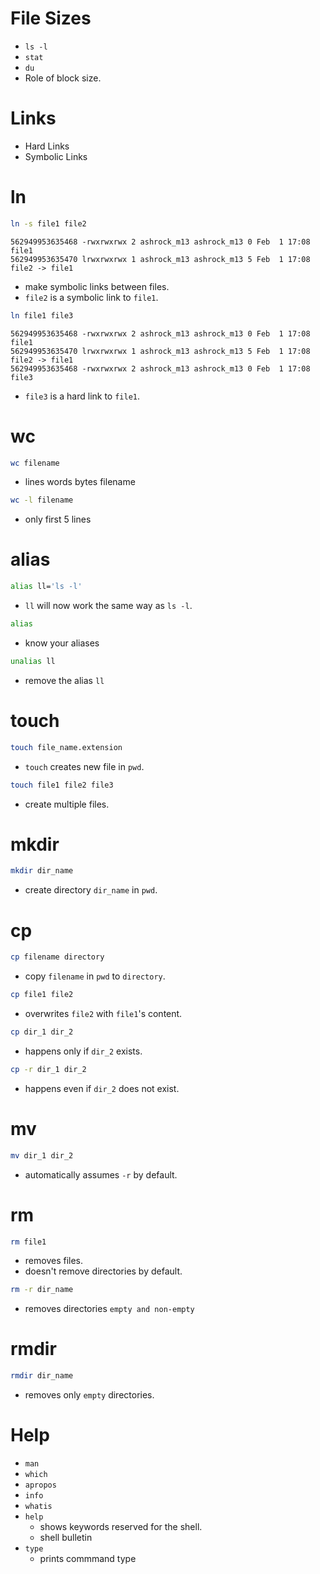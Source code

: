 # File Sizes

- `ls -l`
- `stat`
- `du`
- Role of block size.

# Links

- Hard Links
- Symbolic Links

# ln

```bash
ln -s file1 file2
```

```
562949953635468 -rwxrwxrwx 2 ashrock_m13 ashrock_m13 0 Feb  1 17:08 file1
562949953635470 lrwxrwxrwx 1 ashrock_m13 ashrock_m13 5 Feb  1 17:08 file2 -> file1
```
- make symbolic links between files.
- `file2` is a symbolic link to `file1`.

```bash
ln file1 file3
```
```
562949953635468 -rwxrwxrwx 2 ashrock_m13 ashrock_m13 0 Feb  1 17:08 file1
562949953635470 lrwxrwxrwx 1 ashrock_m13 ashrock_m13 5 Feb  1 17:08 file2 -> file1
562949953635468 -rwxrwxrwx 2 ashrock_m13 ashrock_m13 0 Feb  1 17:08 file3
```
- `file3` is a hard link to `file1`.

# wc

```bash
wc filename
```
- lines words bytes filename

```bash
wc -l filename
```
- only first 5 lines

# alias

```bash
alias ll='ls -l'
```
- `ll` will now work the same way as `ls -l`.

```bash
alias
```
- know your aliases

```bash
unalias ll
```
- remove the alias `ll`

# touch

```bash
touch file_name.extension
```
- `touch` creates new file in `pwd`.

```bash
touch file1 file2 file3
```
- create multiple files.

# mkdir

```bash
mkdir dir_name
```
- create directory `dir_name` in `pwd`.

# cp

```bash
cp filename directory
```
- copy `filename` in `pwd` to `directory`.

```bash
cp file1 file2
```
- overwrites `file2` with `file1`'s content.

```bash
cp dir_1 dir_2
```
- happens only if `dir_2` exists.

```bash
cp -r dir_1 dir_2
```
- happens even if `dir_2` does not exist.

# mv

```bash
mv dir_1 dir_2
```
- automatically assumes `-r` by default.

# rm

```bash
rm file1
```
- removes files.
- doesn't remove directories by default.

```bash
rm -r dir_name
```
- removes directories `empty and non-empty`

# rmdir

```bash
rmdir dir_name
```
- removes only `empty` directories.

# Help

- `man`
- `which`
- `apropos`
- `info`
- `whatis`
- `help`
    - shows keywords reserved for the shell.
    - shell bulletin
- `type`
    - prints commmand type